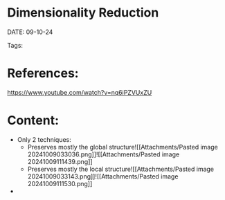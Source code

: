 
# Dimensionality Reduction


DATE:  09-10-24


Tags:

# References:

https://www.youtube.com/watch?v=nq6iPZVUxZU


# Content:

- Only 2 techniques:
	- Preserves mostly the global structure![[Attachments/Pasted image 20241009033036.png]]![[Attachments/Pasted image 20241009111439.png]]
	- Preserves mostly the local structure![[Attachments/Pasted image 20241009033143.png]]![[Attachments/Pasted image 20241009111530.png]]
- 



